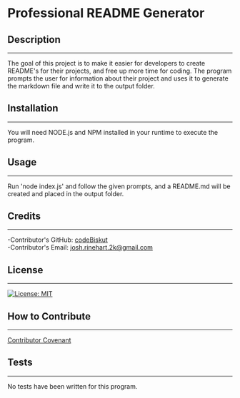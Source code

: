   # Professional README Generator

  ## Description
  ---

  The goal of this project is to make it easier for developers to create README's for their projects, and free up more time for coding. The program prompts the user for information about their project and uses it to generate the markdown file and write it to the output folder.   

  ## Installation
  ---

  You will need NODE.js and NPM installed in your runtime to execute the program.   

  ## Usage
  ---

  Run 'node index.js' and follow the given prompts, and a README.md will be created and placed in the output folder.   

  ## Credits
  ---

  -Contributor's GitHub: [codeBiskut](github.com/codeBiskut)   
  -Contributor's Email: <josh.rinehart.2k@gmail.com>   

  ## License
  ---

  
  [![License: MIT](https://img.shields.io/badge/License-MIT-yellow.svg)](https://opensource.org/licenses/MIT)   

  ## How to Contribute
  ---

     

  [Contributor Covenant](https://www.contributor-covenant.org/)   

  ## Tests
  ---

  No tests have been written for this program.   

  